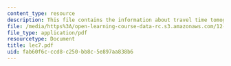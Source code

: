 ```yaml
---
content_type: resource
description: This file contains the information about travel time tomography.
file: /media/https%3A/open-learning-course-data-rc.s3.amazonaws.com/12-510-introduction-to-seismology-spring-2010/fab60f6cccd8c250bb8c5e897aa838b6_lec7.pdf
file_type: application/pdf
resourcetype: Document
title: lec7.pdf
uid: fab60f6c-ccd8-c250-bb8c-5e897aa838b6
---
```

